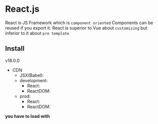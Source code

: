 # React.js

React is JS Framework which is `component oriented`
Components can be reused if you export it. React is superior to Vue about `customizing` but inferior to it about `pre template`

## Install

v18.0.0

- CDN
  - JSX(Babel): <script src="https://unpkg.com/babel-standalone@6/babel.min.js"></script>
  - development:
    - React: <script crossorigin src="https://unpkg.com/react@18/umd/react.development.js"></script>
    - ReactDOM: <script crossorigin src="https://unpkg.com/react-dom@18/umd/react-dom.development.js"></script>
  - prod:
    - React: <script crossorigin src="https://unpkg.com/react@18/umd/react.production.min.js"></script>
    - ReactDOM: <script crossorigin src="https://unpkg.com/react-dom@18/umd/react-dom.production.min.js"></script>

**you have to load with <script type="text/babel">**

### create react app

```shell
npx create-react-app "some-app"
yarn create react-app "some-app"
# TypeScript
npx create-react-app "some-app" --template typescript
yarn create react-app "some-app" --template typescript
```

## JSX(JavaScript XML) notation

- JSX is `Javascript XML Object` in React library. it is just `Expression`(式)
- first arg of ReactDOM.render() requires single tag like <div></div>
- class attr in JSX must be written as `className`. because class is pre reserved word
- you have to close tag with slash. ex: <hr />
- if you need to write variables or functions, you have to surround with {}
- you write JSX in camelCase
- we call it `container` where is injected
- JSX prevents injection attacks. e.g. XSS

those of below is totally equivalent. Babel transpile JSX into React Object

```js
// JSX
const element = <h1 className="greeting">Hello, world!</h1>;

// React Object
const element = React.createElement(
  "h1", // element
  { className: "greeting" }, // className
  "Hello, world!" // innerHTML
);
```

JSX allows us to nest elements as JS values

```js
const name = "saitou";
const greeting = (
  <div>
    <h1>My name is {name}</h1>
    <p>hello new world !</p>
  </div>
);
```

## VDOM(VirtualDOM)

React use `VDOM` for updating real DOM.
VDOM is much faster than real DOM because VDOM don't render DOM on screen.
VDOM compares to only changed part on VDOM, which is called "diffing"

how it works

1. The entire virtual DOM gets updated.
2. The virtual DOM gets compared to what it looked like before you updated it. React figures out which objects have changed.
3. The changed objects, and the changed objects only, get updated on the real DOM.
4. Changes on the real DOM cause the screen to change.

## Built-in Object

- React: {
  props: [
  Component,
  PureComponent,
  ],
  methods: [
  createElement(),
  createFactory(),
  ]
  }
- ReactDOM: {
  methods: [
  render(),
  hydrate(),
  unmountComponentAtNode(),
  findDOMNode(),
  createPortal(),
  createRoot(), // v18
  ]
  }

```js
<div id="root"></div>;
// ReactDOM before v18
ReactDOM.render(<Element />, document.getElementById("root"));

// ReactDOM after v18
const element = <h1>Hello, react!</h1>;
const root = ReactDOM.createRoot(document.getElementById("root"));
root.render(element);
```

## React Component

it is classified `Function components` or `Class components`.
**its initials must be capitalized**

- we have to divide components
- Component(props) is pure. in other words, props can't be changed
- unless you set return value, component's return value becomes undefined
- props require Object Type not Primitive Type

```js
// function Component
function Welcome(props) {
  return <h1>Hello, {props.name}</h1>;
}

// class Component
class Welcome extends React.Component {
  render() {
    // absolutely required
    return <h1>Hello, {this.props.name}</h1>;
  }
}
```

you can reuse components as much as you like

```js
function Welcome(props) {
  return <h1>Hello, {props.name}</h1>;
}

function MultiWelcome() {
  return (
    <div>
      <Welcome name="taro" />
      <Welcome name="jiro" />
      <Welcome name="hanako" />
    </div>
  );
}

ReactDOM.render(<MultiWelcome />, document.getElementById("root"));
```

### Component state(Class Component)

function component と class component の差分は以下だけど, state, event handler は useState() Hook によって, life cycle method は useEffect() Hook によって実装できるから, 実質 class component の優位性ってなくね？w

- function Component = props + render()
- class Component = function Component
  - state + event handler + life cycle method()

how to change function component into class component

1. make class component extends React.Component
2. create render()
3. add this. to props
4. change this.props to this.state
5. set constructor(props)
6. add super(props)
7. delete <Component /> property

- this.state is instance variable in Component
- props, state only affect child components. because those are `one direction binding` unlike Vue.js

both props and state are just `instance variable`. so you deal with state as props but you should use state if this variable have status of [dynamic, independent, top-component]

let's make simple time app. following code is unfinished

```js
// function Component
function Clock(props) {
  return (
    <div>
      <h1>Hello, world</h1>
      <h2>It is {props.date.toLocaleTimeString()}</h2>
    </div>
  );
}

function tick() {
  ReactDOM.render(<Clock date={new Date()} />, document.getElementById("root"));
}

setInterval(tick, 1000);

// class Component v1
class Clock extends React.Component {
  render() {
    // required
    return (
      <div>
        <h1>Hello, world</h1>
        <h2>It is {this.props.date.toLocaleTimeString()}</h2>
      </div>
    );
  }
}

// class Component v2
class Clock extends React.Component {
  constructor(props) {
    super(props); // required
    this.state = { date: new Date() }; // initial value
  }

  render() {
    return (
      <div>
        <h1>Hello, world</h1>
        <h2>It is {this.state.date.toLocaleTimeString()}</h2>
      </div>
    );
  }
}

ReactDOM.render(<Clock />, document.getElementById("root"));
```

### Life Cycle Method

this is method which called when components mount or unmount. this affects memory leak

**components can't be rendered again if you don't use setState()**

```js
class Clock extends React.Component {
  constructor(props) {
    super(props);
    this.state = { date: new Date() }; // initialize
  }

  componentDidMount() {
    // mount
    this.timerID = setInterval(() => this.tick(), 1000);
  }

  componentWillUnmount() {
    // unmount
    clearInterval(this.timerID);
  }

  tick() {
    this.setState({
      // render() again with changed this.state
      date: new Date(),
    });
  }

  render() {
    return (
      <div>
        <h1>Hello, world!</h1>
        <h2>It is {this.state.date.toLocaleTimeString()}.</h2>
      </div>
    );
  }
}

ReactDOM.render(<Clock />, document.getElementById("root"));
```

## Event Handler

- JSX notation doesn't need () with function you will fire
- adapt camelCase to attributes
- you have to write e.preventDefault() clearly

```html
<!-- plain HTML -->
<button onclick="someFunc()">some func button</button>

<!-- JSX -->
<button onClick="{someFunc}">some func button</button>
```

### How to bind

React doesn't require setting addEventListener. instead, you must bind eventHandler in components.

how to write

1. bind eventHandler in constructor
2. make eventHandler arrow function
3. make eventHandler arrow function in HTML(not recommended)

```js
class Toggle extends React.Component {
  constructor(props) {
    super(props);
    this.state = { isToggleOn: true };

    // directory bind pattern
    // this.handleClick = this.handleClick.bind(this);
  }

  // handleClick = () => { // arrow func pattern
  handleClick() {
    this.setState((prevState) => ({
      isToggleOn: !prevState.isToggleOn,
    }));
  }

  render() {
    return (
      // <button onClick={() => this.handleClick()}> // arrow func
      <button onClick={this.handleClick}>
        {this.state.isToggleOn ? "ON" : "OFF"}
      </button>
    );
  }
}
```

how to send props to eventHandler

1. bind directly in JSX. first arg needs this
2. send event value as arrow function

```html
<button onClick={this.eventHandler.bind(this, arg)}>Send arg</button>
<button onClick={(e) => this.eventHandler(arg, e)}>Send arg</button>
```

## control flows

### if, else

vue でいう<v-if>, <v-else>のような directive はなく, JavaScript の仕様を極力活用した実装方法を取る

Component を condition(true / false)によって使い分けるもっとも基本的な方法, すなわち親コンポーネントでラップする方法を以下に記す

```js
function True() {
  return <h2>this is true</h2>;
}

function False() {
  return <h2>this is false</h2>;
}

function Wrap(props) {
  const condition = props.condition;
  if (condition) {
    return <True />;
  } else {
    return <False />;
  }
}

ReactDOM.render(<Wrap condition={false} />, document.getElementById("root"));
```

### class Component での条件分岐

function Component と違って, condition と Component も変数化させる

```js
class LoginControl extends React.Component {
  constructor(props) {
    super(props);
    // HTML発火要素にbind
    this.handleLoginClick = this.handleLoginClick.bind(this);
    this.handleLogoutClick = this.handleLogoutClick.bind(this);
    // stateのinitialize
    this.state = { isLoggedIn: false };
  }

  handleLoginClick() {
    this.setState({ isLoggedIn: true });
  }

  handleLogoutClick() {
    this.setState({ isLoggedIn: false });
  }

  render() {
    const isLoggedIn = this.state.isLoggedIn;
    // Componentの変数化
    let button;
    if (isLoggedIn) {
      button = <LogoutButton onClick={this.handleLogoutClick} />;
    } else {
      button = <LoginButton onClick={this.handleLoginClick} />;
    }

    return (
      <div>
        <Greeting isLoggedIn={isLoggedIn} />
        {button}
      </div>
    );
  }
}

ReactDOM.render(<LoginControl />, document.getElementById("root"));
```

express with short conditionals and logical operator

```js
const Navbar = () => {
  const isAuth = true;

  return (
    <div>
      // if user is authenticated, show auth links, otherwise a login link
      {isAuth ? <AuthLinks /> : <Login />}
      // if user is authenticated, show their profile. If not, nothing.
      {isAuth && <UserProfile />}
    </div>
  );
};
```

### for loop

iterable の操作には`map()`を用いる. map(e => <div>JSX</div>)という風に記述する

```js
function NumberList(props) {
  const numbers = props.numbers;
  const listItems = numbers.map((number) => <li>{number}</li>);

  return <ul>{listItems}</ul>;
}

const numbers = [1, 2, 3, 4, 5];
ReactDOM.render(
  <NumberList numbers={numbers} />,
  document.getElementById("root")
);
```

### list key

list 要素を識別するために用いられる. 識別用途なので, key は一意に決まる ID が良いとされる. 一意な ID が無い場合は index を用いることもあるが非推奨である. list 作成時に key を設定しないと Warning がでる

- key は map のアロー関数の戻り値に設定する

```js
const todoItems = todos.map((todo) => <li key={todo.id}>{todo.text}</li>);

// index
const todoItems = todos.map((todo, index) => <li key={index}>{todo.text}</li>);
```

## Form(controlled Component)

form tag 内の input 要素をすべて state に bind させる. state と input を bind させるために全てにイベントハンドラを記述する必要がある. form に関しては[Formik](https://formik.org/)という依存ライブラリも選択肢の一つである

- input の value は.target.value で参照可能

```js
class NameForm extends React.Component {
  constructor(props) {
    super(props);
    this.state = { value: "" };

    this.handleChange = this.handleChange.bind(this);
    this.handleSubmit = this.handleSubmit.bind(this);
  }

  handleChange(event) {
    this.setState({ value: event.target.value });
  }

  handleSubmit(event) {
    alert("A name was submitted: " + this.state.value);
    event.preventDefault();
  }

  render() {
    return (
      <form onSubmit={this.handleSubmit}>
        <label>
          Name:
          <input
            type="text"
            value={this.state.value}
            onChange={this.handleChange}
          />
        </label>
        <input type="submit" value="Submit" />
      </form>
    );
  }
}

ReactDOM.render(<NameForm />, document.getElementById("root"));
```

### textarea

```js
class EssayForm extends React.Component {
  ...

  render() {
    return (
      <form onSubmit={this.handleSubmit}>
        <label>
          Essay:
          <textarea value={this.state.value} onChange={this.handleChange} />
        </label>
        <input type="submit" value="Submit" />
      </form>
    );
  }
}
```

### select

```js
class EssayForm extends React.Component {
  ...

  render() {
    return (
      <form onSubmit={this.handleSubmit}>
        <label>
          Pick your favorite flavor:
          <select value={this.state.value} onChange={this.handleChange}>
            <option value="grapefruit">Grapefruit</option>
            <option value="lime">Lime</option>
            <option value="coconut">Coconut</option>
            <option value="mango">Mango</option>
          </select>
        </label>
        <input type="submit" value="Submit" />
      </form>
    );
  }
}
```

## lift up state

- parent to child: just send props like <Component props={} />
- child to parent:
  - both parent and child components bind event handler
  - send parent's event handler to child as props
    - you have to name parent's props of event handler like onHandler
    - you have to name parent's event handler like handleSomething
  - child's event handler fire parent's one

## Composition

if you want to send JSX or Components to child component from parent one, you can set {props.children}

```js
function Children(props) {
  return (
    <div>
      // where you output parent JSX
      {props.children}
    </div>
  );
}

function Parent() {
  return (
    <Children>
      // as {props.children}
      <h1>it accepts</h1>
      <p>anything !!</p>
      <SomeComponent />
    </Children>
  );
}
```

## Hooks

Hooks are a new addition in React 16.8. they let you use state and other React features without writing a class component

Hooks are `functions` that let you “hook into” React state and lifecycle features from function components. Hooks don’t work inside classes — they let you use React without classes

- function components + Hooks = class components

**Hooks start with "useHookName"**

### useState

this provides function components with local state. this is similar to this.setState in class components

useState creates [stateful value, state handler]

```js
import React from "react";

class Counter extends React.Component {
  // state or model
  constructor(props) {
    super(props);
    // bind func
    this.incr = this.incr.bind(this);
    this.state = { num: 0 };
  }

  // actions or controller
  incr() {
    this.setState({ num: this.state.num + 1 });
  }

  // view
  render() {
    return (
      <div>
        <p>class num is {this.state.num}</p>
        <button onClick={this.incr}>incr</button>
      </div>
    );
  }
}
```

below code is equivalent

```js
import React, { useState } from "react";

function Counter() {
  // [value, eventValue] = useState(initialValue);
  // state and actions
  const [count, setCount] = useState(0);

  // view
  return (
    <div>
      <p>You clicked {count} times</p>
      // bind func by arrow func
      <button onClick={() => setCount(count + 1)}>Click me</button>
    </div>
  );
}
```

### useEffect

this provides function components with LifeCycleMethods like componentDidMount, componentDidUpdate, componentWillUnmount

```js
import React, { useState, useEffect } from "react";

function Example() {
  const [count, setCount] = useState(0);

  // Similar to componentDidMount and componentDidUpdate:
  useEffect(() => {
    // Update the document title using the browser API
    document.title = `You clicked ${count} times`;
  });

  return (
    <div>
      <p>You clicked {count} times</p>
      <button onClick={() => setCount(count + 1)}>Click me</button>
    </div>
  );
}
```

## Rules

- only call Hooks at the top level. don't call Hooks inside loops, conditions, or nested functions
- only call Hooks from React function components. don't call Hooks from regular JavaScript functions

## Images

you can render images by below ways

- import directly
- require: <img src={require("path").default} />

# styled-components

styled-components allow you to write CSS in JS.

styled.component`` = function Component()

features are below

- automatic critical CSS
- no class name bugs
- easier deletion of CSS
- simple dynamic styling
- painless maintenance
- automatic vendor prefixing

## install

```shell
# npm
npm install --save styled-components
# yarn
yarn add styled-components
```

## import

we call styled components literal `tagged template literal`

```js
import styled from "styled-components";
// example
const Button = styled.button``;
```

## add class attribute

if you insert JS in styled-components, you surround it with ${}

```js
import styled, { css } from "styled-components";

const StyledComponent = styled.element`
  /* this is general css */
  property: value;
  ${(props) =>
    props.class &&
    css`
      /* this is class css */
      property: value;
    `}
`;
```

## extend styles(like inheritance)

like Class extends

```js
const ChildComponent = styled(ParentComponent)`
  property: value;
`;
```

## how to pass props

you can put props in styled-components by using arrow function

```js
const StyledComponent = styled.element`
  property: ${(props) => props.someAttribute || "defaultValue"};
`;

<StyledComponent someAttribute="value" />;
```

# Material UI

this is `UI(styling) library` for React.

## features

- templates
- components
- theme

## install

```shell
# npm
npm install @mui/material @mui/styled-engine-sc styled-components
# yarn
yarn add @mui/material @mui/styled-engine-sc styled-components

# alternative with emotion
yarn add @mui/material @emotion/react @emotion/styled
```

# React Router

React Router is a fully-featured client and server-side routing library for React, a JavaScript library for building user interfaces. React Router runs anywhere React runs, on the web, on the server with node.js and on React Native

## install

```shell
# create react app
npx create-react-app "app-name"
# add react router
npm add react-router-dom@6 history@5
```

## import

```js
import { SomeModule } from "react-router-dom";
```

## modules

- BrowserRouter: top level module
- Link: global navigation. like HTML a tag
  - to: "/path"
- NavLink: special kind of Link that knows whether or not it is active
- Routes: the primary ways to render something in React Router based on the current location
- Route: kind of like an if statement; if its path matches the current URL, it renders its element
  - path: "path" without "/"
  - element: render React Component
- Outlet:

# Redux

Redux is a `predictable state container` for JavaScript apps.
Redux is a pattern and library for managing and updating application state, using events called `actions`
Redux helps you manage `global state`

Redux principles:

- The global state of your application is stored as an object inside a single store
- The only way to change the state is to dispatch an action
- Changes are made with pure reducer functions

## SVA(State View Actions) model

- state: the source of truth that drives our app
- view: a declarative description of the UI based on the current state
- actions: the events that occur in the app based user input, and trigger updates in the state. this is like eventHandlers

## main elements of Redux

- store: this is global component that stores the current state and it is an immutable object
- action: state in the store is not changed directly, but with different actions. like `hooks` as functions
- actionCreator: function that returns an action
- reducer: it is used to define the impact of the action on the state of the application

- dispatch: dispatch(actionCreator)
- subscribe: it is used to create a callback function the store calls when its state is changed

## install

- install Redux Core

```shell
# NPM
npm install redux react-redux redux-thunk
# Yarn
yarn add redux react-redux redux-thunk
```

- or install Redux Toolkit

```shell
# NPM
npm install @reduxjs/toolkit
# Yarn
yarn add @reduxjs/toolkit
```

## how to implement

1. define constant action name. it must be named in UPPERCASE
2. create actionCreator which returns action object and requires type, keys
3. create reducer which requires (state = 'initialValue', action)
4. create store which requires reducer
5. dispatch calls actionCreator

```js
import { createStore } from 'redux';

// let be constant
const ACTION_NAME = 'ACTION_NAME';

  // define action creators
  const actionCreator = (value) => {
    // return action
    return {
      type: ACTION_NAME;
      key: value;
    }
  }

// first, you need to create reducer
const reducer = (state = 'initialValue' , action) => {
  switch (action.type) {
    case ACTION_NAME:
      // some action
      return someState;
    ...
    default:
      return state;
  }
}

// finally create store
const store = createStore(
  reducer,
  reduxMiddleware
);

store.dispatch({
  actionCreator(value);
})

// when state changed, store calls callback
store.subscribe(() => {
  // callback
});
```

## redux functions

- createStore() accepts three arguments

1. reducer(required)
2. initial state value(optional)
3. enhancer where we can pass middleware(optional)

```js
import { createStore } from "redux";

const store = createStore(reducer);
```

- combineReducers() combines multiple reducers

```js
import { combineReducers } from "redux";
combineReducers({
  describe: reducerName,
});
```

## asynchronous actions(Redux Thunk)

this is `redux-middleware` which must be initialized along with the initialization of the store

- selector: access state and re-render

## react-redux

it connects redux with react and provides a way for you to pass Redux state and dispatch to your React Components as props

- connect(mapProps1, ..., mapPropsN)(bondedComponent)
- <Provider store={store}>: bind Redux store with Component container

```js
import { Provider, connect } from "react-redux";

// send props to React
const Container = connect(
  mapStateToProps,
  mapDispatchToProps
)(MessageInputShow);

// bond React
export default function AppWrapper() {
  return (
    <Provider store={store}>
      <Container />
    </Provider>
  );
}
```

# Recoil

it is a `state management library` for React

## install

```shell
# npm
npm install recoil
# yarn
yarn add recoil
```

## components

- atom: it is `state` that is read from any component
  - key: state key
  - default: default value
- selector: atom を参照する state

## Hooks

- useRecoilState: get and set
- useRecoilValue: only get
- useSetRecoilState: only set, it is async hook method

# Next.js

Next.js is the React Framework

- Next = React + React Router + styled-jsx + SSR(node) + TypeScript + ESLint

## features

- An intuitive page-based routing system (with support for dynamic routes)
- Pre-rendering, both static generation(SSG) and server-side rendering(SSR) are supported on a per-page basis
- Automatic code splitting for faster page loads
- Client-side routing with optimized pre-fetching
- Built-in CSS and Sass support, and support for any CSS-in-JS library
- Development environment with Fast Refresh support
- API routes to build API endpoints with Serverless Functions
- Fully extendable

## create next app

```shell
# npm
npx create-next-app "app-name"@latest
# yarn
yarn create next-app "app-name"

# TypeScript
npx create-next-app -e with-typescript
yarn create next-app "app-name" --typescript
```

## tag components

- Head: metadata. you customize <title />, <meta /> every component
- Link: this enables client-side navigation between two pages in Nuxt app. you can import it from 'next/link'. this requires <a /> as its child component. furthermore this pre-fetch Link components when they appear in the browser's viewpoint
- Image: optimize and style image

## directory

- public/: here is static resources. directly render this files
- pages/: \_app.jsx が global な page となり、ディレクトリ内のファイルは全て自動でルーティングされる
- styles/: globals.css が

## import .css or .scss

you must call css file as `*.module.css` or `*.module.scss`
styled components wrap child component

```js
import styles from '*.module.css';

export default function Component({ children }) {
  return <div className={styles.some-class}>{children}</div>;
}
```

if you use global CSS(like index.css), create `styles/global.css` and a file called `pages/_app.js`

```js:pages/_app.js
import '../styles/global.css';

export default function App({ Component, pageProps }) {
  return <Component {...pageProps} />
}
```

## pre-rendering

- Static Generation: generates the HTML at build time. the pre-rendered HTML is then reused on each request. this is used when data in web pages isn't frequently changed
- SSR: generates the HTML on each request. this is used when web pages frequently updated, and page content changes on every request
